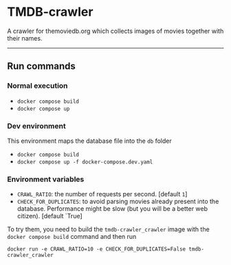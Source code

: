 # TMDB-crawler
A crawler for themoviedb.org which collects images of movies together with their names.

---
## Run commands

### Normal execution
- ````docker compose build````
- ````docker compose up````

### Dev environment
This environment maps the database file into the `db` folder
- ````docker compose build````
- ````docker compose up -f docker-compose.dev.yaml````

### Environment variables
- ``CRAWL_RATIO``: the number of requests per second. [default `1`]
- ``CHECK_FOR_DUPLICATES``: to avoid parsing movies already present into the database. Performance might be slow (but you will be a better web citizen). [default `True]

To try them, you need to build the `tmdb-crawler_crawler` image with the `docker compose build` command and then run 

``docker run -e CRAWL_RATIO=10 -e CHECK_FOR_DUPLICATES=False tmdb-crawler_crawler``